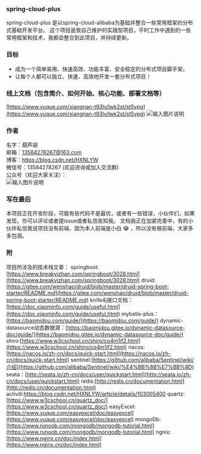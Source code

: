 ###  **spring-cloud-plus** 
spring-cloud-plus 是以spring-cloud-alibaba为基础并整合一些常用框架的分布式基础开发平台。
这个项目是我自己维护的实践型项目，平时工作中遇到的一些常用框架和技术，我都会整合到此项目，并持续更新。
### 目标
- 成为一个简单易用、快速高效、功能丰富、安全稳定的分布式项目脚手架。
- 让每个人都可以独立、快速、高效地开发一套分布式项目！

### 线上文档（包含简介、如何开始、核心功能、部署文档等）

 [https://www.yuque.com/xiangnan-t93lv/lwk2st/st5ypg](https://www.yuque.com/xiangnan-t93lv/lwk2st/st5ypg)
![输入图片说明](https://images.gitee.com/uploads/images/2020/0522/130015_1bf3f63e_4866886.png "屏幕截图.png")

### 作者
名字：葫芦胡  
邮箱：13584278267@163.com  
博客：https://blog.csdn.net/HXNLYW  
微信号：13584278267 (欢迎咨询或加入交流群)  
公众号（欢迎大家关注）：  
![输入图片说明](https://images.gitee.com/uploads/images/2020/0720/135846_466deb6c_4866886.jpeg "公众号logo.jpg")

### 写在最后
本项目正在开发阶段，可能有些代码不是最优，或者有一些错误，小伙伴们，如果发现，你可以评论或者提issue或者私信告知我。
文档我正在加紧完善中，有的小伙伴私信我说项目没有前端，因为本人前端是小白 :joy: ，所以没有做前端，大家多多包涵。

### 附
项目所涉及的技术栈文章：
springboot:[https://www.breakyizhan.com/springboot/3028.html](https://www.breakyizhan.com/springboot/3028.html)
druid:[https://gitee.com/wenshao/druid/blob/master/druid-spring-boot-starter/README.md](https://gitee.com/wenshao/druid/blob/master/druid-spring-boot-starter/README.md)
knife4j接口文档：[https://doc.xiaominfo.com/guide/useful.html](https://doc.xiaominfo.com/guide/useful.html)
mybatis-plus：[https://baomidou.com/guide/](https://baomidou.com/guide/)
dynamic-datasource动态数据源：[https://baomidou.gitee.io/dynamic-datasource-doc/guide/](https://baomidou.gitee.io/dynamic-datasource-doc/guide/)
shiro:[https://www.w3cschool.cn/shiro/co4m1if2.html](https://www.w3cschool.cn/shiro/co4m1if2.html)
nacos:[https://nacos.io/zh-cn/docs/quick-start.html](https://nacos.io/zh-cn/docs/quick-start.html)
sentinel:[https://github.com/alibaba/Sentinel/wiki/介绍](https://github.com/alibaba/Sentinel/wiki/%E4%BB%8B%E7%BB%8D)
seata：[http://seata.io/zh-cn/docs/user/quickstart.html](http://seata.io/zh-cn/docs/user/quickstart.html)
redis:[http://redis.cn/documentation.html](http://redis.cn/documentation.html)
activiti:https://blog.csdn.net/HXNLYW/article/details/103005400
quartz:[https://www.w3cschool.cn/quartz_doc/](https://www.w3cschool.cn/quartz_doc/)
easyExcel:[https://www.yuque.com/easyexcel/doc/easyexcel](https://www.yuque.com/easyexcel/doc/easyexcel)
mongoDb:[https://www.runoob.com/mongodb/mongodb-tutorial.html](https://www.runoob.com/mongodb/mongodb-tutorial.html)
ngnix:[https://www.nginx.cn/doc/index.html](https://www.nginx.cn/doc/index.html)
